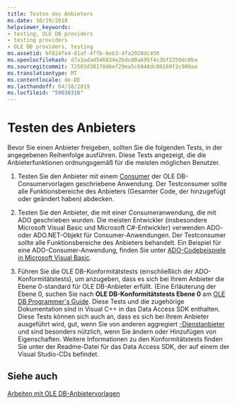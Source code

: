 ```yaml
---
title: Testen des Anbieters
ms.date: 10/29/2018
helpviewer_keywords:
- testing, OLE DB providers
- testing providers
- OLE DB providers, testing
ms.assetid: bf824fe4-81af-4ffb-beb3-4fa2928dc450
ms.openlocfilehash: d7a3adad546834e2bdc80a695f4c3bf2259dc0ba
ms.sourcegitcommit: 72583d30170d6ef29ea5c6848dc00169f2c909aa
ms.translationtype: MT
ms.contentlocale: de-DE
ms.lasthandoff: 04/18/2019
ms.locfileid: "59038316"
---
```

# <a name="testing-your-provider"></a>Testen des Anbieters

Bevor Sie einen Anbieter freigeben, sollten Sie die folgenden Tests, in der angegebenen Reihenfolge ausführen. Diese Tests angezeigt, die die Anbieterfunktionen ordnungsgemäß für die meisten möglichen Benutzer.

1. Testen Sie den Anbieter mit einem [Consumer](../../data/oledb/creating-an-ole-db-consumer.md) der OLE DB-Consumervorlagen geschriebene Anwendung. Der Testconsumer sollte alle Funktionsbereiche des Anbieters (Gesamter Code, der hinzugefügt oder geändert haben) abdecken.

1. Testen Sie den Anbieter, die mit einer Consumeranwendung, die mit ADO geschrieben wurden. Die meisten Entwickler (insbesondere Microsoft Visual Basic und Microsoft C#-Entwickler) verwenden ADO- oder ADO.NET-Objekt für Consumer-Anwendungen. Der Testconsumer sollte alle Funktionsbereiche des Anbieters behandelt. Ein Beispiel für eine ADO-Consumer-Anwendung, finden Sie unter [ADO-Codebeispiele in Microsoft Visual Basic](https://msdn.microsoft.com/library/ms807514.aspx).

1. Führen Sie die OLE DB-Konformitätstests (einschließlich der ADO-Konformitätstests), um anzugeben, dass es sich bei Ihrem Anbieter die Ebene 0-standard für OLE DB-Anbieter erfüllt. (Eine Erläuterung der Ebene 0, suchen Sie nach **OLE DB-Konformitätstests Ebene 0** am [OLE DB Programmer's Guide](/sql/connect/oledb/ole-db/oledb-driver-for-sql-server-programming). Diese Tests und die zugehörige Dokumentation sind in Visual C++ in das Data Access SDK enthalten. Diese Tests können sich auch an, dass es sich bei Ihrem Anbieter ausgeführt wird, gut, wenn Sie von anderen aggregiert [-Dienstanbieter](../../data/oledb/ole-db-resource-pooling-and-services.md) und sind besonders nützlich, wenn Sie ändern oder Hinzufügen von Eigenschaften. Weitere Informationen zu den Konformitätstests finden Sie unter der Readme-Datei für das Data Access SDK, der auf einem der Visual Studio-CDs befindet.

## <a name="see-also"></a>Siehe auch

[Arbeiten mit OLE DB-Anbietervorlagen](../../data/oledb/working-with-ole-db-provider-templates.md)